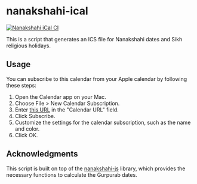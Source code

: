 # nanakshahi-ical
[![Nanakshahi iCal CI](https://github.com/janpreet/nanakshahi-ical/actions/workflows/main.yml/badge.svg)](https://github.com/janpreet/nanakshahi-ical/actions/workflows/main.yml)

This is a script that generates an ICS file for Nanakshahi dates and Sikh religious holidays.

## Usage
You can subscribe to this calendar from your Apple calendar by following these steps:

1. Open the Calendar app on your Mac.
2. Choose File > New Calendar Subscription.
3. Enter [this URL](https://raw.githubusercontent.com/janpreet/nanakshahi-ical/main/nanakshahi.ics) in the "Calendar URL" field.
4. Click Subscribe.
5. Customize the settings for the calendar subscription, such as the name and color.
6. Click OK.

## Acknowledgments
This script is built on top of the [nanakshahi-js](https://github.com/Sarabveer/nanakshahi-js) library, which provides the necessary functions to calculate the Gurpurab dates.
